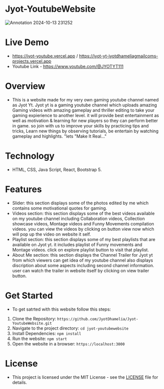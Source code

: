 # Jyot-YoutubeWebsite

![Annotation 2024-10-13 231252](https://github.com/user-attachments/assets/2c86029e-5eee-4551-aac9-849fe411e614)

# Live Demo
- https://jyot-youtube.vercel.app / https://jyot-yt-jyotdhameliagmailcoms-projects.vercel.app
- Youtube Link - https://www.youtube.com/@JYOTYT111
  
# Overview
- This is a website made for my very own gaming youtube channel named as Jyot Yt. Jyot yt is a gaming youtube channel which uploads amazing Gaming videos with amazing gameplay and thriller editing to take your gaming expierience to another level. it will provide best entertainment as well as motivation & learning for new players so they can perform better in game. so join with us to improve your skills by practicing tips and tricks, Learn new things by observing tutorials, be entertain by watching gameplay and highlights. "lets "Make It Real..."

# Technology
- HTML, CSS, Java Script, React, Bootstrap 5.

# Features
- Slider: this section displays some of the photos edited by me which contains some motivational quotes for gaming.
- Videos section: this section displays some of the best videos available on my youtube channel including Collaboration videos, Collection showcase videos, Montage videos and Funny Movements compilation videos. you can view the videos by clicking on button view now which will pop up the video on website it self.
- Playlist section: this section displays some of my best playlists that are available on Jyot yt. it includes playlist of Funny movements and Montage videos. click on explore playlist button to visit that playlist.
- About Me section: this section displays the Channel Trailer for Jyot yt from which viewers can get idea of my youtube channel also displays discription about some aspects including second channel information. user can watch the trailer in website itself by clicking on view trailer button. 

# Get Started
- To get satrted with this website follow this steps:
 1. Clone the Repository: `https://github.com/JyotDhamelia/Jyot-YoutubeWebsite.git`
 2. Navigate to the project directory: `cd jyot-youtubewebsite`
 3. Install Dependencies: `npm install`
 4. Run the website: `npm start`
 5. Open the website in a browser: `https://localhost:3000`

# License
- This project is licensed under the MIT License - see the [LICENSE](LICENSE) file for details.
